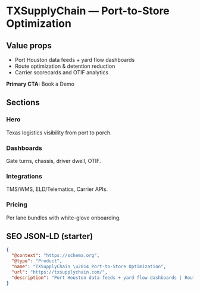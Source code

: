 # TXSupplyChain — Port-to-Store Optimization
## Value props
- Port Houston data feeds + yard flow dashboards
- Route optimization & detention reduction
- Carrier scorecards and OTIF analytics

**Primary CTA:** Book a Demo

## Sections
### Hero
Texas logistics visibility from port to porch.

### Dashboards
Gate turns, chassis, driver dwell, OTIF.

### Integrations
TMS/WMS, ELD/Telematics, Carrier APIs.

### Pricing
Per lane bundles with white-glove onboarding.

## SEO JSON-LD (starter)
```json
{
  "@context": "https://schema.org",
  "@type": "Product",
  "name": "TXSupplyChain \u2014 Port-to-Store Optimization",
  "url": "https://txsupplychain.com/",
  "description": "Port Houston data feeds + yard flow dashboards | Route optimization & detention reduction | Carrier scorecards and OTIF analytics"
}
```
